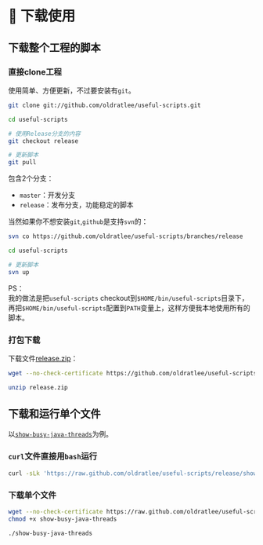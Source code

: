 🐌 下载使用
====================================

下载整个工程的脚本
-------------------

### 直接clone工程

使用简单、方便更新，不过要安装有`git`。

```bash
git clone git://github.com/oldratlee/useful-scripts.git

cd useful-scripts

# 使用Release分支的内容
git checkout release

# 更新脚本
git pull
```

包含2个分支：

- `master`：开发分支
- `release`：发布分支，功能稳定的脚本

当然如果你不想安装`git`,`github`是支持`svn`的：

```bash
svn co https://github.com/oldratlee/useful-scripts/branches/release

cd useful-scripts

# 更新脚本
svn up
```

PS：  
我的做法是把`useful-scripts` checkout到`$HOME/bin/useful-scripts`目录下，再把`$HOME/bin/useful-scripts`配置到`PATH`变量上，这样方便我本地使用所有的脚本。

### 打包下载

下载文件[release.zip](https://github.com/oldratlee/useful-scripts/archive/release.zip)：

```bash
wget --no-check-certificate https://github.com/oldratlee/useful-scripts/archive/release.zip

unzip release.zip
```

下载和运行单个文件
-------------------

以[`show-busy-java-threads`](https://raw.github.com/oldratlee/useful-scripts/release/show-busy-java-threads)为例。

### `curl`文件直接用`bash`运行

```bash
curl -sLk 'https://raw.github.com/oldratlee/useful-scripts/release/show-busy-java-threads' | bash
```

### 下载单个文件

```bash
wget --no-check-certificate https://raw.github.com/oldratlee/useful-scripts/release/show-busy-java-threads
chmod +x show-busy-java-threads

./show-busy-java-threads
```
